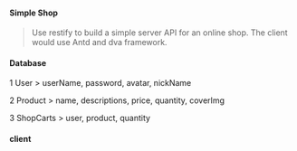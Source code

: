 #### Simple Shop

>Use restify to build a simple server API for an online shop. The client would use Antd and dva framework.

#### Database

1 User
    > userName, password, avatar, nickName
    
2 Product
    > name, descriptions, price, quantity, coverImg
   
3 ShopCarts
    > user, product, quantity 
    
#### client
 
